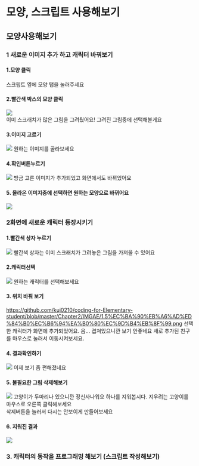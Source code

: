 # 모양, 스크립트 사용해보기

## 모양사용해보기


### 1 새로운 이미지 추가 하고 캐릭터 바꿔보기
  
#### 1.모양 클릭
스크립트 옆에 모양 탭을 눌러주세요
#### 2.빨간색 박스의 모양 클릭
<image src = https://github.com/kuj0210/coding-for-Elementary-student/blob/master/Chapter2/IMGAE/1.1%EA%B8%B0%EB%B3%B8%EB%AA%A8%EC%96%91.PNG><br/>
이미 스크래치가 많은 그림을 그려뒀어요! 그려진 그림중에 선택해볼게요
  
#### 3.이미지 고르기
<image src = https://github.com/kuj0210/coding-for-Elementary-student/blob/master/Chapter2/IMGAE/1.2%EB%8B%A4%EC%96%91%ED%95%9C%EB%AA%A8%EC%96%91%EB%93%A4.PNG>
원하는 이미지를 골라보세요
  
#### 4.확인버튼누르기
<image src = https://github.com/kuj0210/coding-for-Elementary-student/blob/master/Chapter2/IMGAE/1.2%EB%8B%A4%EC%96%91%ED%95%9C%EB%AA%A8%EC%96%91%EB%93%A4%EA%B2%B0%EA%B3%BC.PNG>
방금 고른 이미지가 추가되었고 화면에서도 바뀌었어요
  
####  5. 올라온 이미지중에 선택하면 원하는 모양으로 바뀌어요
<image src = https://github.com/kuj0210/coding-for-Elementary-student/blob/master/Chapter2/IMGAE/1.2%EB%8B%A4%EB%A5%B8%EB%AA%A8%EC%96%91%EC%84%A0%ED%83%9D.PNG>

### 2화면에 새로운 캐릭터 등장시키기

#### 1.빨간색 상자 누르기
<image src = https://github.com/kuj0210/coding-for-Elementary-student/blob/master/Chapter2/IMGAE/1.4%EC%BA%90%EB%A6%AD%ED%84%B0%EC%B6%94%EA%B0%80.png>
빨간색 상자는 이미 스크래치가 그려놓은 그림을 가져올 수 있어요

#### 2.캐릭터선택
<image src =https://github.com/kuj0210/coding-for-Elementary-student/blob/master/Chapter2/IMGAE/1.3%EC%BA%90%EB%A6%AD%ED%84%B0%EC%84%A0%ED%83%9D.png>
원하는 캐릭터를 선택해보세요  
  
#### 3. 위치 바꿔 보기
<https://github.com/kuj0210/coding-for-Elementary-student/blob/master/Chapter2/IMGAE/1.5%EC%BA%90%EB%A6%AD%ED%84%B0%EC%B6%94%EA%B0%80%EC%9D%B4%EB%8F%99.png>
선택한 캐릭터가 화면에 추가되었어요. 음... 겹쳐있으니깐 보기 안좋네요 새로 추가된 친구를 마우스로 눌러서 이동시켜보세요.
  
#### 4. 결과확인하기
<image src =https://github.com/kuj0210/coding-for-Elementary-student/blob/master/Chapter2/IMGAE/1.6%EA%B7%B8%EB%A6%BC%ED%81%B4%EB%A6%AD%EC%9D%B4%EB%8F%99.png>
이제 보기 좀 편해졌네요

#### 5. 불필요한 그림 삭제해보기
<image src = https://github.com/kuj0210/coding-for-Elementary-student/blob/master/Chapter2/IMGAE/1.7%EC%82%AD%EC%A0%9C%ED%95%98%EA%B8%B0.PNG>
고양이가 두마리나 있으니깐 정신사나워요 하나를 지워봅시다. 지우려는 고양이를 마우스로 오른쪽 클릭해보세요<br/>
삭제버튼을 눌러서 다시는 안보이게 만들어보세요
  
#### 6. 지워진 결과
<image src =https://github.com/kuj0210/coding-for-Elementary-student/blob/master/Chapter2/IMGAE/1.8%EC%82%AD%EC%A0%9C%EC%99%84%EB%A3%8C.PNG>
 
 
### 3. 캐릭터의 동작을 프로그래밍 해보기 (스크립트 작성해보기)
